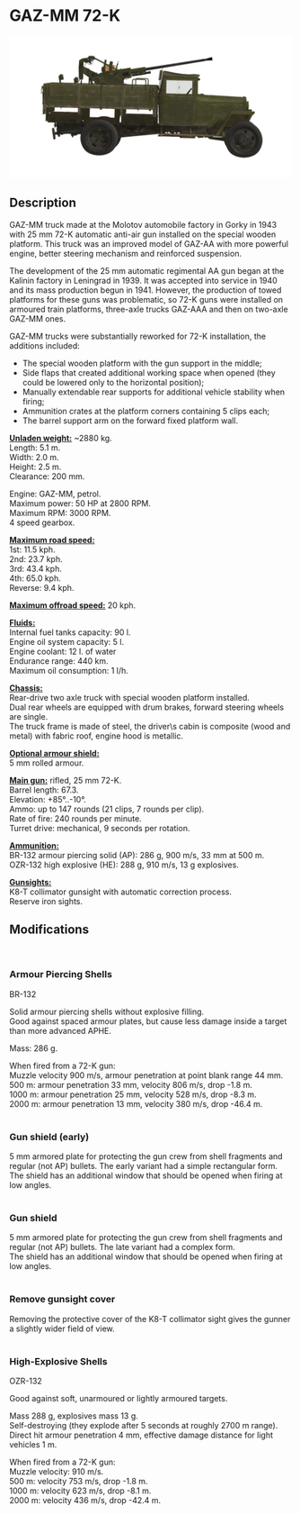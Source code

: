 # GAZ-MM 72-K  
  
![gaz-mm-72k](../images/gaz-mm-72k.png)  
  
## Description  
  
GAZ-MM truck made at the Molotov automobile factory in Gorky in 1943 with 25 mm 72-K automatic anti-air gun installed on the special wooden platform. This truck was an improved model of GAZ-AA with more powerful engine, better steering mechanism and reinforced suspension.  
  
The development of the 25 mm automatic regimental AA gun began at the Kalinin factory in Leningrad in 1939. It was accepted into service in 1940 and its mass production begun in 1941. However, the production of towed platforms for these guns was problematic, so 72-K guns were installed on armoured train platforms, three-axle trucks GAZ-AAA and then on two-axle GAZ-MM ones.  
  
GAZ-MM trucks were substantially reworked for 72-K installation, the additions included:  
- The special wooden platform with the gun support in the middle;  
- Side flaps that created additional working space when opened (they could be lowered only to the horizontal position);  
- Manually extendable rear supports for additional vehicle stability when firing;  
- Ammunition crates at the platform corners containing 5 clips each;  
- The barrel support arm on the forward fixed platform wall.  
  
<b><u>Unladen weight:</u></b> ~2880 kg.  
Length: 5.1 m.  
Width: 2.0 m.  
Height: 2.5 m.  
Clearance: 200 mm.  
  
Engine: GAZ-MM, petrol.  
Maximum power: 50 HP at 2800 RPM.  
Maximum RPM: 3000 RPM.  
4 speed gearbox.  
  
<b><u>Maximum road speed:</u></b>  
1st: 11.5 kph.  
2nd: 23.7 kph.  
3rd: 43.4 kph.  
4th: 65.0 kph.  
Reverse: 9.4 kph.  
  
<b><u>Maximum offroad speed:</u></b> 20 kph.  
  
<b><u>Fluids:</u></b>  
Internal fuel tanks capacity: 90 l.  
Engine oil system capacity: 5 l.  
Engine coolant: 12 l. of water  
Endurance range: 440 km.  
Maximum oil consumption: 1 l/h.  
  
<b><u>Chassis:</u></b>  
Rear-drive two axle truck with special wooden platform installed.  
Dual rear wheels are equipped with drum brakes, forward steering wheels are single.  
The truck frame is made of steel, the driver\s cabin is composite (wood and metal) with fabric roof, engine hood is metallic.  
  
<b><u>Optional armour shield:</u></b>  
5 mm rolled armour.  
  
<b><u>Main gun:</u></b> rifled, 25 mm 72-K.  
Barrel length: 67.3.  
Elevation: +85°..-10°.  
Ammo: up to 147 rounds (21 clips, 7 rounds per clip).  
Rate of fire: 240 rounds per minute.  
Turret drive: mechanical, 9 seconds per rotation.  
  
<b><u>Ammunition: </u></b>  
BR-132 armour piercing solid (AP): 286 g, 900 m/s, 33 mm at 500 m.  
OZR-132 high explosive (HE): 288 g, 910 m/s, 13 g explosives.  
  
<b><u>Gunsights:</u></b>  
K8-T collimator gunsight with automatic correction process.  
Reserve iron sights.  
  
  
## Modifications  
  ﻿
  
### Armour Piercing Shells  
  
BR-132  
  
Solid armour piercing shells without explosive filling.  
Good against spaced armour plates, but cause less damage inside a target than more advanced APHE.  
  
Mass: 286 g.  
  
When fired from a 72-K gun:  
Muzzle velocity 900 m/s, armour penetration at point blank range 44 mm.  
500 m: armour penetration 33 mm, velocity 806 m/s, drop -1.8 m.  
1000 m: armour penetration 25 mm, velocity 528 m/s, drop -8.3 m.  
2000 m: armour penetration 13 mm, velocity 380 m/s, drop -46.4 m.  
  ﻿
  
### Gun shield (early)  
  
5 mm armored plate for protecting the gun crew from shell fragments and regular (not AP) bullets. The early variant had a simple rectangular form.  
The shield has an additional window that should be opened when firing at low angles.  
  ﻿
  
### Gun shield  
  
5 mm armored plate for protecting the gun crew from shell fragments and regular (not AP) bullets. The late variant had a complex form.  
The shield has an additional window that should be opened when firing at low angles.  
  ﻿
  
### Remove gunsight cover  
  
Removing the protective cover of the K8-T collimator sight gives the gunner a slightly wider field of view.  
  ﻿
  
### High-Explosive Shells  
  
OZR-132  
  
Good against soft, unarmoured or lightly armoured targets.  
  
Mass 288 g, explosives mass 13 g.  
Self-destroying (they explode after 5 seconds at roughly 2700 m range).  
Direct hit armour penetration 4 mm, effective damage distance for light vehicles 1 m.  
  
When fired from a 72-K gun:  
Muzzle velocity: 910 m/s.  
500 m: velocity 753 m/s, drop -1.8 m.  
1000 m: velocity 623 m/s, drop -8.1 m.  
2000 m: velocity 436 m/s, drop -42.4 m.  
